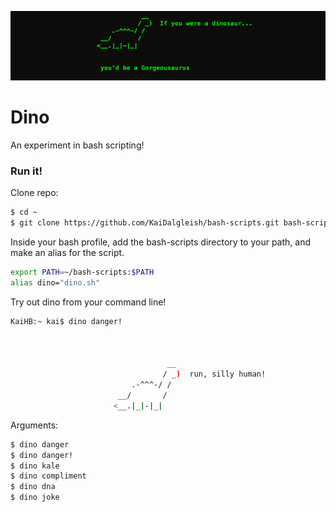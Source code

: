 ![image](dino-compliment.png)

# Dino

An experiment in bash scripting! 


### Run it!

Clone repo:
```sh
$ cd ~
$ git clone https://github.com/KaiDalgleish/bash-scripts.git bash-scripts
```

Inside your bash profile, add the bash-scripts directory to your path, and make an alias for the script.
```sh
export PATH=~/bash-scripts:$PATH
alias dino="dino.sh"
```

Try out dino from your command line!

```sh
KaiHB:~ kai$ dino danger!



                                   __  
                                  / _)  run, silly human!
                           .-^^^-/ /  
                        __/       /  
                       <__.|_|-|_|  
```

Arguments:
```sh
$ dino danger
$ dino danger!
$ dino kale
$ dino compliment
$ dino dna
$ dino joke
```

